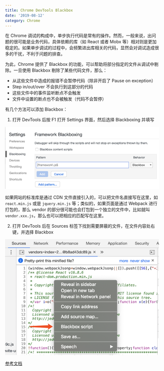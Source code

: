 ```yaml
---
title: Chrome DevTools Blackbox
date: '2019-08-12'
category: Chrome
---
```


在 Chrome 调试的构成中，单步执行代码是常有的操作。然而，一般来说，出问题的很可能是业务代码，具体依赖的库（如 React 或者 Mobx 等）相对则是更加稳定的。如果单步调试的过程中，会频繁进出库相关的代码，显然会对调试造成很多的干扰，不利于问题的排查。

为此，Chrome 提供了 Blackbox 的功能，可以帮助将部分指定的文件从调试中剔除。一旦使用 Blackbox 剔除了某些代码文件，那么：

+ 从这些文件中造成的报错不会暂停代码（除非开启了 Pause on exception）
+ Step in/out/over 不会执行到这部分的代码
+ 这些文件中的事件监听断点不会触发
+ 文件中设置的断点也不会被触发（代码不会暂停）

有几个方法可以添加 Blackbox：

1. 打开 DevTools 后按 F1 打开 Settings 界面，然后选择 Blackboxing 并填写

![DevTools 设置 Blackbox 匹配规则](./2019-08-12-blackbox-rule-screenshot.png)

如果网站的标准库是通过 CDN 文件直接引入的，可以把文件名直接写在这里，如 `react.min.js` 或是 `jquery.min.js` 等；类似的，如果页面是通过 Webpack 进行打包的，那么 vendor 的部分很可能也会打包到一个独立的文件中，比如就叫 `vendor.xxx.js`，那么也可以把相应的匹配写在这里。

2. 打开 DevTools 后在 Sources 标签下找到需要屏蔽的文件，在文件内容处右键，并选择 Blackbox

![DevTools 设置单个文件 Blackbox](./2019-08-12-blackbox-file-screenshot.png)

[参考文档](https://developer.chrome.com/devtools/docs/blackboxing)
